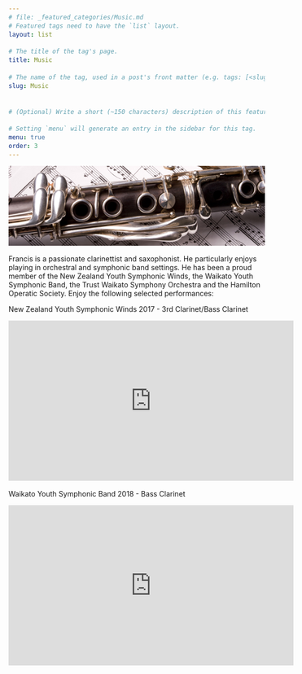 ```yaml
---
# file: _featured_categories/Music.md
# Featured tags need to have the `list` layout.
layout: list

# The title of the tag's page.
title: Music

# The name of the tag, used in a post's front matter (e.g. tags: [<slug>]).
slug: Music


# (Optional) Write a short (~150 characters) description of this featured tag.

# Setting `menu` will generate an entry in the sidebar for this tag.
menu: true
order: 3
---
```

![image blackboard banner here](/assets/img/clarinet-header.jpg)
 
Francis is a passionate clarinettist and saxophonist. He particularly enjoys playing in orchestral and symphonic band settings. He has been a proud member of the New Zealand Youth Symphonic Winds, the Waikato Youth Symphonic Band, the Trust Waikato Symphony Orchestra and the Hamilton Operatic Society.
Enjoy the following selected performances:

New Zealand Youth Symphonic Winds 2017 - 3rd Clarinet/Bass Clarinet
<iframe width="560" height="315" src="https://www.youtube.com/embed/dFn6qLjhEcE" frameborder="0" allow="accelerometer; autoplay; encrypted-media; gyroscope; picture-in-picture" allowfullscreen></iframe>

Waikato Youth Symphonic Band 2018 - Bass Clarinet
<iframe width="560" height="315" src="https://www.youtube.com/embed/9Wrx0HmLXgg?start=70" frameborder="0" allow="accelerometer; autoplay; encrypted-media; gyroscope; picture-in-picture" allowfullscreen></iframe>

